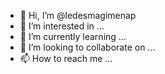 - 👋 Hi, I’m @ledesmagimenap
- 👀 I’m interested in ...
- 🌱 I’m currently learning ...
- 💞️ I’m looking to collaborate on ...
- 📫 How to reach me ...

<!---
ledesmagimenap/ledesmagimenap is a ✨ special ✨ repository because its `README.md` (this file) appears on your GitHub profile.
You can click the Preview link to take a look at your changes.
--->
